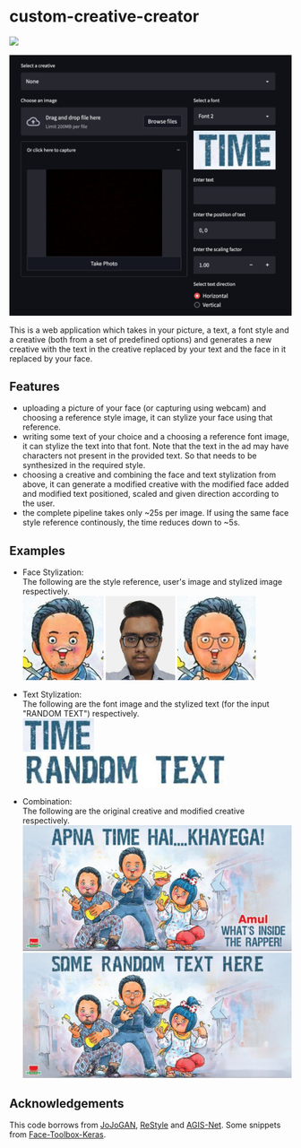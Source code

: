 # custom-creative-creator

[![](https://badgen.net/badge/Docker/Pull%20Image/blue?icon=docker)](https://hub.docker.com/r/007prateekd/custom-creative-creator/)

<img src=docs/teaser.png width=700>

This is a web application which takes in your picture, a text, a font style and a creative (both from a set of predefined options) and generates a new creative with the text in the creative replaced by your text and the face in it replaced by your face.

## Features

- uploading a picture of your face (or capturing using webcam) and choosing a reference style image, it can stylize your face using that reference.
- writing some text of your choice and a choosing a reference font image, it can stylize the text into that font. Note that the text in the ad may have characters not present in the provided text. So that needs to be synthesized in the required style.
- choosing a creative and combining the face and text stylization from above, it can generate a modified creative with the modified face added and modified text positioned, scaled and given direction according to the user.
- the complete pipeline takes only ~25s per image. If using the same face style reference continously, the time reduces down to ~5s.

## Examples

- Face Stylization:    
  The following are the style reference, user's image and stylized image respectively.   
  <img src=docs/face-creative.png height=150> <img src=docs/face-original.png height=150> <img src=docs/face-stylized.png height=150>

- Text Stylization:  
  The following are the font image and the stylized text (for the input "RANDOM TEXT") respectively.   
  <img src=docs/text-creative.png height=60> <img src=docs/text-stylized.png height=60>

- Combination:   
  The following are the original creative and modified creative respectively.
  <img src=docs/creative-old.png width=500>
  <img src=docs/creative-new.png width=500>

## Acknowledgements

This code borrows from <a href="https://github.com/mchong6/JoJoGAN">JoJoGAN</a>, <a href="https://github.com/yuval-alaluf/restyle-encoder">ReStyle</a> and <a href="https://github.com/hologerry/AGIS-Net">AGIS-Net</a>. Some snippets from <a href="https://github.com/shaoanlu/face_toolbox_keras">Face-Toolbox-Keras</a>.
